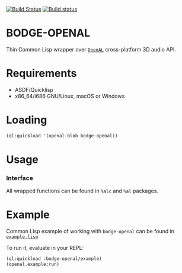 [![Build Status](https://travis-ci.org/borodust/bodge-openal.svg)](https://travis-ci.org/borodust/bodge-openal) [![Build status](https://ci.appveyor.com/api/projects/status/ty1uc0m7cep0ksp7?svg=true)](https://ci.appveyor.com/project/borodust/bodge-openal)


# BODGE-OPENAL

Thin Common Lisp wrapper over [`OpenAL`](http://openal.org/) cross-platform 3D audio API.

# Requirements

* ASDF/Quicklisp
* x86_64/i686 GNU/Linux, macOS or Windows

# Loading
```lisp
(ql:quickload '(openal-blob bodge-openal))
```

# Usage

### Interface
All wrapped functions can be found in `%alc` and `%al` packages.


# Example
Common Lisp example of working with `bodge-openal` can be found in [`example.lisp`](example.lisp)

To run it, evaluate in your REPL:
```lisp
(ql:quickload :bodge-openal/example)
(openal.example:run)
```
